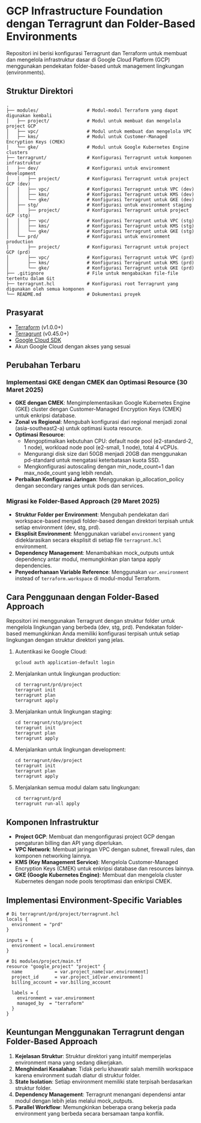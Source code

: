 # GCP Infrastructure Foundation dengan Terragrunt dan Folder-Based Environments

Repositori ini berisi konfigurasi Terragrunt dan Terraform untuk membuat dan mengelola infrastruktur dasar di Google Cloud Platform (GCP) menggunakan pendekatan folder-based untuk management lingkungan (environments).

## Struktur Direktori

```
.
├── modules/                  # Modul-modul Terraform yang dapat digunakan kembali
│   ├── project/              # Modul untuk membuat dan mengelola project GCP
│   ├── vpc/                  # Modul untuk membuat dan mengelola VPC
│   ├── kms/                  # Modul untuk Customer-Managed Encryption Keys (CMEK)
│   └── gke/                  # Modul untuk Google Kubernetes Engine clusters
├── terragrunt/               # Konfigurasi Terragrunt untuk komponen infrastruktur
│   ├── dev/                  # Konfigurasi untuk environment development
│   │   ├── project/          # Konfigurasi Terragrunt untuk project GCP (dev)
│   │   ├── vpc/              # Konfigurasi Terragrunt untuk VPC (dev)
│   │   ├── kms/              # Konfigurasi Terragrunt untuk KMS (dev)
│   │   └── gke/              # Konfigurasi Terragrunt untuk GKE (dev)
│   ├── stg/                  # Konfigurasi untuk environment staging
│   │   ├── project/          # Konfigurasi Terragrunt untuk project GCP (stg)
│   │   ├── vpc/              # Konfigurasi Terragrunt untuk VPC (stg)
│   │   ├── kms/              # Konfigurasi Terragrunt untuk KMS (stg)
│   │   └── gke/              # Konfigurasi Terragrunt untuk GKE (stg)
│   └── prd/                  # Konfigurasi untuk environment production
│       ├── project/          # Konfigurasi Terragrunt untuk project GCP (prd)
│       ├── vpc/              # Konfigurasi Terragrunt untuk VPC (prd)
│       ├── kms/              # Konfigurasi Terragrunt untuk KMS (prd)
│       └── gke/              # Konfigurasi Terragrunt untuk GKE (prd)
├── .gitignore                # File untuk mengabaikan file-file tertentu dalam Git
├── terragrunt.hcl            # Konfigurasi root Terragrunt yang digunakan oleh semua komponen
└── README.md                 # Dokumentasi proyek
```

## Prasyarat

- [Terraform](https://www.terraform.io/downloads.html) (v1.0.0+)
- [Terragrunt](https://terragrunt.gruntwork.io/docs/getting-started/install/) (v0.45.0+)
- [Google Cloud SDK](https://cloud.google.com/sdk/docs/install)
- Akun Google Cloud dengan akses yang sesuai

## Perubahan Terbaru

### Implementasi GKE dengan CMEK dan Optimasi Resource (30 Maret 2025)

- **GKE dengan CMEK**: Mengimplementasikan Google Kubernetes Engine (GKE) cluster dengan Customer-Managed Encryption Keys (CMEK) untuk enkripsi database.
- **Zonal vs Regional**: Mengubah konfigurasi dari regional menjadi zonal (asia-southeast2-a) untuk optimasi kuota resource.
- **Optimasi Resource**:
  - Mengoptimalkan kebutuhan CPU: default node pool (e2-standard-2, 1 node), workload node pool (e2-small, 1 node), total 4 vCPUs.
  - Mengurangi disk size dari 50GB menjadi 20GB dan menggunakan pd-standard untuk mengatasi keterbatasan kuota SSD.
  - Mengkonfigurasi autoscaling dengan min_node_count=1 dan max_node_count yang lebih rendah.
- **Perbaikan Konfigurasi Jaringan**: Menggunakan ip_allocation_policy dengan secondary ranges untuk pods dan services.

### Migrasi ke Folder-Based Approach (29 Maret 2025)

- **Struktur Folder per Environment**: Mengubah pendekatan dari workspace-based menjadi folder-based dengan direktori terpisah untuk setiap environment (dev, stg, prd).
- **Eksplisit Environment**: Menggunakan variabel `environment` yang dideklarasikan secara eksplisit di setiap file `terragrunt.hcl` environment.
- **Dependency Management**: Menambahkan mock_outputs untuk dependency antar modul, memungkinkan plan tanpa apply dependencies.
- **Penyederhanaan Variable Reference**: Menggunakan `var.environment` instead of `terraform.workspace` di modul-modul Terraform.

## Cara Penggunaan dengan Folder-Based Approach

Repositori ini menggunakan Terragrunt dengan struktur folder untuk mengelola lingkungan yang berbeda (dev, stg, prd). Pendekatan folder-based memungkinkan Anda memiliki konfigurasi terpisah untuk setiap lingkungan dengan struktur direktori yang jelas.

1. Autentikasi ke Google Cloud:
   ```
   gcloud auth application-default login
   ```

2. Menjalankan untuk lingkungan production:
   ```
   cd terragrunt/prd/project
   terragrunt init
   terragrunt plan
   terragrunt apply
   ```

3. Menjalankan untuk lingkungan staging:
   ```
   cd terragrunt/stg/project
   terragrunt init
   terragrunt plan
   terragrunt apply
   ```

4. Menjalankan untuk lingkungan development:
   ```
   cd terragrunt/dev/project
   terragrunt init
   terragrunt plan
   terragrunt apply
   ```

5. Menjalankan semua modul dalam satu lingkungan:
   ```
   cd terragrunt/prd
   terragrunt run-all apply
   ```

## Komponen Infrastruktur

- **Project GCP**: Membuat dan mengonfigurasi project GCP dengan pengaturan billing dan API yang diperlukan.
- **VPC Network**: Membuat jaringan VPC dengan subnet, firewall rules, dan komponen networking lainnya.
- **KMS (Key Management Service)**: Mengelola Customer-Managed Encryption Keys (CMEK) untuk enkripsi database dan resources lainnya.
- **GKE (Google Kubernetes Engine)**: Membuat dan mengelola cluster Kubernetes dengan node pools teroptimasi dan enkripsi CMEK.

## Implementasi Environment-Specific Variables

```hcl
# Di terragrunt/prd/project/terragrunt.hcl
locals {
  environment = "prd"
}

inputs = {
  environment = local.environment
}

# Di modules/project/main.tf
resource "google_project" "project" {
  name            = var.project_name[var.environment]
  project_id      = var.project_id[var.environment]
  billing_account = var.billing_account
  
  labels = {
    environment = var.environment
    managed_by  = "terraform"
  }
}
```

## Keuntungan Menggunakan Terragrunt dengan Folder-Based Approach

1. **Kejelasan Struktur**: Struktur direktori yang intuitif memperjelas environment mana yang sedang dikerjakan.
2. **Menghindari Kesalahan**: Tidak perlu khawatir salah memilih workspace karena environment sudah diatur di struktur folder.
3. **State Isolation**: Setiap environment memiliki state terpisah berdasarkan struktur folder.
4. **Dependency Management**: Terragrunt menangani dependensi antar modul dengan lebih jelas melalui mock_outputs.
5. **Parallel Workflow**: Memungkinkan beberapa orang bekerja pada environment yang berbeda secara bersamaan tanpa konflik.

